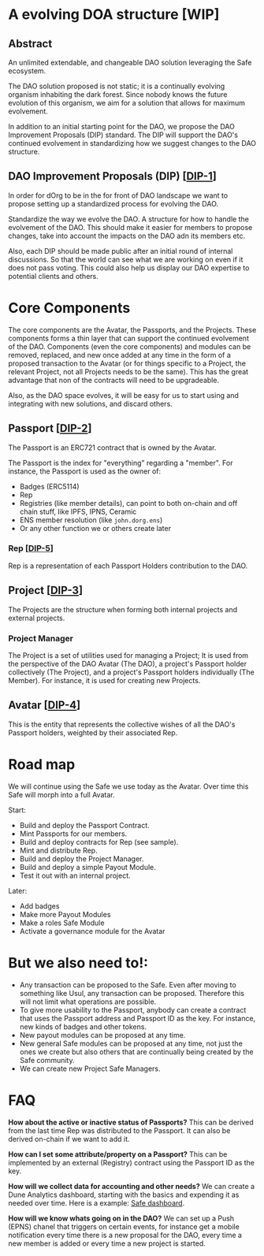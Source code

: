 # A evolving DOA structure [WIP]

## Abstract

An unlimited extendable, and changeable DAO solution leveraging the Safe ecosystem.

The DAO solution proposed is not static; it is a continually evolving organism inhabiting the dark forest. Since nobody knows the future evolution of this organism, we aim for a solution that allows for maximum evolvement.

In addition to an initial starting point for the DAO, we propose the DAO Improvement Proposals (DIP) standard. The DIP will support the DAO's continued evolvement in standardizing how we suggest changes to the DAO structure.

## DAO Improvement Proposals (DIP) [[DIP-1](./DIPs/DIP-1.md)]

In order for dOrg to be in the for front of DAO landscape we want to propose setting up a standardized process for evolving the DAO.

Standardize the way we evolve the DAO. A structure for how to handle the evolvement of the DAO. This should make it easier for members to propose changes, take into account the impacts on the DAO adn its members etc.

Also, each DIP should be made public after an initial round of internal discussions. So that the world can see what we are working on even if it does not pass voting. This could also help us display our DAO expertise to potential clients and others.

# Core Components

The core components are the Avatar, the Passports, and the Projects. These components forms a thin layer that can support the continued evolvement of the DAO. Components (even the core components) and modules can be removed, replaced, and new once added at any time in the form of a proposed transaction to the Avatar (or for things specific to a Project, the relevant Project, not all Projects needs to be the same). This has the great advantage that non of the contracts will need to be upgradeable.

Also, as the DAO space evolves, it will be easy for us to start using and integrating with new solutions, and discard others.

## Passport [[DIP-2](./DIPs/DIP-2.md)]

The Passport is an ERC721 contract that is owned by the Avatar.

The Passport is the index for "everything" regarding a "member". For instance, the Passport is used as the owner of:

- Badges (ERC5114)
- Rep
- Registries (like member details), can point to both on-chain and off chain stuff, like IPFS, IPNS, Ceramic
- ENS member resolution (like `john.dorg.ens`)
- Or any other function we or others create later

### Rep [[DIP-5](./DIPs/DIP-5.md)]

Rep is a representation of each Passport Holders contribution to the DAO.

## Project [[DIP-3](./DIPs/DIP-3.md)]

The Projects are the structure when forming both internal projects and external projects.

### Project Manager

The Project is a set of utilities used for managing a Project; It is used from the perspective of the DAO Avatar (The DAO), a project's Passport holder collectively (The Project), and a project's Passport holders individually (The Member). For instance, it is used for creating new Projects.

## Avatar [[DIP-4](./DIPs/DIP-4.md)]

This is the entity that represents the collective wishes of all the DAO's Passport holders, weighted by their associated Rep.

# Road map

We will continue using the Safe we use today as the Avatar. Over time this Safe will morph into a full Avatar.

Start:

- Build and deploy the Passport Contract.
- Mint Passports for our members.
- Build and deploy contracts for Rep (see sample).
- Mint and distribute Rep.
- Build and deploy the Project Manager.
- Build and deploy a simple Payout Module.
- Test it out with an internal project.

Later:

- Add badges
- Make more Payout Modules
- Make a roles Safe Module
- Activate a governance module for the Avatar

# But we also need to!:

- Any transaction can be proposed to the Safe. Even after moving to something like Usul, any transaction can be proposed. Therefore this will not limit what operations are possible.
- To give more usability to the Passport, anybody can create a contract that uses the Passport address and Passport ID as the key. For instance, new kinds of badges and other tokens.
- New payout modules can be proposed at any time.
- New general Safe modules can be proposed at any time, not just the ones we create but also others that are continually being created by the Safe community.
- We can create new Project Safe Managers.

# FAQ

**How about the active or inactive status of Passports?**
This can be derived from the last time Rep was distributed to the Passport. It can also be derived on-chain if we want to add it.

**How can I set some attribute/property on a Passport?**
This can be implemented by an external (Registry) contract using the Passport ID as the key.

**How will we collect data for accounting and other needs?**
We can create a Dune Analytics dashboard, starting with the basics and expending it as needed over time. Here is a example: [Safe dashboard](https://dune.com/safe/ethereum).

**How will we know whats going on in the DAO?**
We can set up a Push (EPNS) chanel that triggers on certain events, for instance get a mobile notification every time there is a new proposal for the DAO, every time a new member is added or every time a new project is started.
